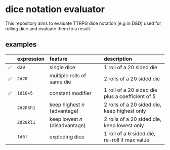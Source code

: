 # dice notation evaluator

This repository aims to evaluate TTRPG dice notation (e.g in D&D) used for rolling dice and evaluate them to a result.

## examples

|    | expression | feature                        | description                                      |
|:--:|:-----------|:-------------------------------|:-------------------------------------------------|
| ✅ | `d20`      | single dice                    | 1 roll of a 20 sided die                         |
| ✅ | `2d20`     | multiple rolls of same die     | 2 rolls of a 20 sided die                        |
| ✅ | `1d10+5`   | constant modifier              | 1 roll of a 20 sided die plus a coefficient of 5 |
|    | `2d20kh1`  | keep highest *n* (advantage)   | 2 rolls of a 20 sided die, keep highest only     |
|    | `2d20kl1`  | keep lowest *n* (disadvantage) | 2 rolls of a 20 sided die, keep lowest only      |
|    | `1d6!`     | exploding dice                 | 1 roll of a 6 sided die, re-roll if max value    |
